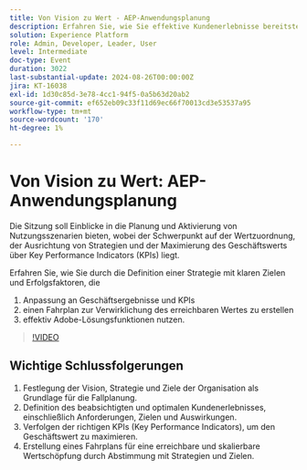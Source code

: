 ```yaml
---
title: Von Vision zu Wert - AEP-Anwendungsplanung
description: Erfahren Sie, wie Sie effektive Kundenerlebnisse bereitstellen können, indem Sie eine Strategie mit klaren Zielen und Erfolgsfaktoren festlegen, die mit Geschäftsergebnissen und KPIs übereinstimmen, eine Roadmap zur Erreichung erreichbarer Werte erstellen und die Funktionen von Adobe-Lösungen effektiv nutzen.
solution: Experience Platform
role: Admin, Developer, Leader, User
level: Intermediate
doc-type: Event
duration: 3022
last-substantial-update: 2024-08-26T00:00:00Z
jira: KT-16038
exl-id: 1d30c85d-3e78-4cc1-94f5-0a5b63d20ab2
source-git-commit: ef652eb09c33f11d69ec66f70013cd3e53537a95
workflow-type: tm+mt
source-wordcount: '170'
ht-degree: 1%

---
```


# Von Vision zu Wert: AEP-Anwendungsplanung

Die Sitzung soll Einblicke in die Planung und Aktivierung von Nutzungsszenarien bieten, wobei der Schwerpunkt auf der Wertzuordnung, der Ausrichtung von Strategien und der Maximierung des Geschäftswerts über Key Performance Indicators (KPIs) liegt.

Erfahren Sie, wie Sie durch die Definition einer Strategie mit klaren Zielen und Erfolgsfaktoren, die

1. Anpassung an Geschäftsergebnisse und KPIs
1. einen Fahrplan zur Verwirklichung des erreichbaren Wertes zu erstellen
1. effektiv Adobe-Lösungsfunktionen nutzen.

>[!VIDEO](https://video.tv.adobe.com/v/3433025/?learn=on)

## Wichtige Schlussfolgerungen

1. Festlegung der Vision, Strategie und Ziele der Organisation als Grundlage für die Fallplanung.
1. Definition des beabsichtigten und optimalen Kundenerlebnisses, einschließlich Anforderungen, Zielen und Auswirkungen.
1. Verfolgen der richtigen KPIs (Key Performance Indicators), um den Geschäftswert zu maximieren.
1. Erstellung eines Fahrplans für eine erreichbare und skalierbare Wertschöpfung durch Abstimmung mit Strategien und Zielen.
